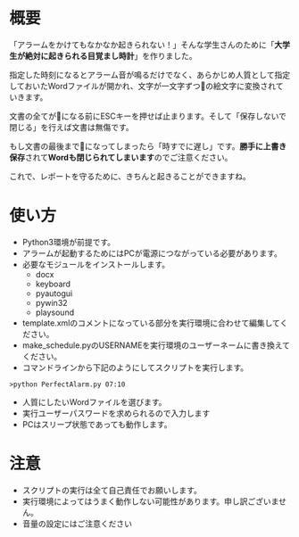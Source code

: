 # 概要
「アラームをかけてもなかなか起きられない！」そんな学生さんのために「**大学生が絶対に起きられる目覚まし時計**」を作りました。

指定した時刻になるとアラーム音が鳴るだけでなく、あらかじめ人質として指定しておいたWordファイルが開かれ、文字が一文字ずつ🍟の絵文字に変換されていきます。

文書の全てが🍟になる前にESCキーを押せば止まります。そして「保存しないで閉じる」を行えば文書は無傷です。

もし文書の最後まで🍟になってしまったら「時すでに遅し」です。**勝手に上書き保存**されて**Wordも閉じられてしまいます**のでご注意ください。

これで、レポートを守るために、きちんと起きることができますね。


# 使い方
- Python3環境が前提です。
- アラームが起動するためにはPCが電源につながっている必要があります。
- 必要なモジュールをインストールします。
    - docx
    - keyboard
    - pyautogui
    - pywin32
    - playsound
- template.xmlのコメントになっている部分を実行環境に合わせて編集してください。
- make_schedule.pyのUSERNAMEを実行環境のユーザーネームに書き換えてください。
- コマンドラインから下記のようにしてスクリプトを実行します。

```
>python PerfectAlarm.py 07:10
```
- 人質にしたいWordファイルを選びます。
- 実行ユーザーパスワードを求められるので入力します
- PCはスリープ状態であっても動作します。

# 注意
- スクリプトの実行は全て自己責任でお願いします。
- 実行環境によってはうまく動作しない可能性があります。申し訳ございません。
- 音量の設定にはご注意ください